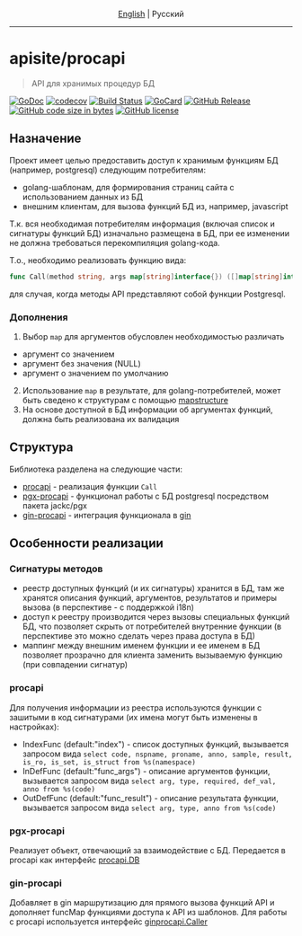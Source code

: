 <p align="center">
  <a href="README.md#apisiteprocapi">English</a> |
  <span>Pусский</span>
</p>

---

# apisite/procapi
> API для хранимых процедур БД

[![GoDoc][gd1]][gd2]
 [![codecov][cc1]][cc2]
 [![Build Status][bs1]][bs2]
 [![GoCard][gc1]][gc2]
 [![GitHub Release][gr1]][gr2]
 [![GitHub code size in bytes][sz]]()
 [![GitHub license][gl1]][gl2]

[bs1]: https://cloud.drone.io/api/badges/apisite/procapi/status.svg
[bs2]: https://cloud.drone.io/apisite/procapi
[cc1]: https://codecov.io/gh/apisite/procapi/branch/master/graph/badge.svg
[cc2]: https://codecov.io/gh/apisite/procapi
[gd1]: https://godoc.org/github.com/apisite/procapi?status.svg
[gd2]: https://godoc.org/github.com/apisite/procapi
[gc1]: https://goreportcard.com/badge/github.com/apisite/procapi
[gc2]: https://goreportcard.com/report/github.com/apisite/procapi
[gr1]: https://img.shields.io/github/release-pre/apisite/procapi.svg
[gr2]: https://github.com/apisite/procapi/releases
[sz]: https://img.shields.io/github/languages/code-size/apisite/procapi.svg
[gl1]: https://img.shields.io/github/license/apisite/procapi.svg
[gl2]: LICENSE

## Назначение

Проект имеет целью предоставить доступ к хранимым функциям БД (например, postgresql) следующим потребителям:
* golang-шаблонам, для формирования страниц сайта с использованием данных из БД
* внешним клиентам, для вызова функций БД из, например, javascript

Т.к. вся необходимая потребителям информация (включая список и сигнатуры функций БД) изначально размещена в БД, при ее изменении не должна требоваться перекомпиляция golang-кода.

Т.о., необходимо реализовать функцию вида:
```go
func Call(method string, args map[string]interface{}) ([]map[string]interface{}, error) {}
```
для случая, когда методы API представляют собой функции Postgresql.

### Дополнения

1. Выбор `map` для аргументов обусловлен необходимостью различать
  * аргумент со значением
  * аргумент без значения (NULL)
  * аргумент о значением по умолчанию
2. Использование `map` в результате, для golang-потребителей, может быть сведено к структурам с помощью [mapstructure](https://github.com/mitchellh/mapstructure)
3. На основе доступной в БД информации об аргументах функций, должна быть реализована их валидация

## Структура

Библиотека разделена на следующие части:

* [procapi]() - реализация функции `Call`
* [pgx-procapi]() - функционал работы с БД postgresql посредством пакета jackc/pgx
* [gin-procapi]() - интеграция функционала в [gin](https://github.com/gin-gonic/gin)

## Особенности реализации

### Сигнатуры методов

* реестр доступных функций (и их сигнатуры) хранится в БД, там же хранятся описания функций, аргументов, результатов и примеры вызова (в перспективе - с поддержкой i18n)
* доступ к реестру производится через вызовы специальных функций БД, что позволяет скрыть от потребителей внутренние функции (в перспективе это можно сделать через права доступа в БД)
* маппинг между внешним именем функции и ее именем в БД позволяет прозрачно для клиента заменить вызываемую функцию (при совпадении сигнатур)

### procapi

Для получения информации из реестра используются функции с зашитыми в код сигнатурами (их имена могут быть изменены в настройках):

* IndexFunc (default:"index") - список доступных функций, вызывается запросом вида `select code, nspname, proname, anno, sample, result, is_ro, is_set, is_struct from %s(namespace)`
* InDefFunc (default:"func_args") - описание аргументов функции, вызывается запросом вида `select arg, type, required, def_val, anno from %s(code)`
* OutDefFunc (default:"func_result") - описание результата функции, вызывается запросом вида `select arg, type, anno from %s(code)`

### pgx-procapi

Реализует объект, отвечающий за взаимодействие с БД. Передается в procapi как интерфейс [procapi.DB](https://godoc.org/github.com/apisite/procapi#DB)

### gin-procapi

Добавляет в gin маршрутизацию для прямого вызова функций API и дополняет funcMap функциями доступа к API из шаблонов.
Для работы с procapi используется интерфейс [ginprocapi.Caller](https://godoc.org/github.com/apisite/procapi/gin-procapi#Caller)
